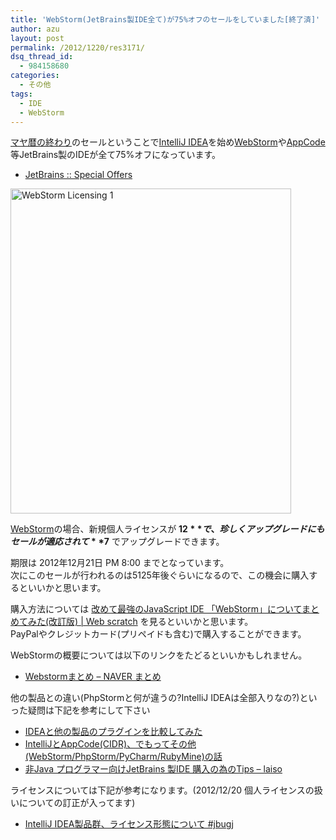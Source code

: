 ```yaml
---
title: 'WebStorm(JetBrains製IDE全て)が75%オフのセールをしていました[終了済]'
author: azu
layout: post
permalink: /2012/1220/res3171/
dsq_thread_id:
  - 984158680
categories:
  - その他
tags:
  - IDE
  - WebStorm
---
```

[マヤ暦の終わり][1]のセールということで[IntelliJ IDEA][2]を始め[WebStorm][3]や[AppCode][4]等JetBrains製のIDEが全て75%オフになっています。

*   [JetBrains :: Special Offers][5]

<!--more-->

<div>
  <a href="http://www.jetbrains.com/webstorm/buy/"><img title="WebStorm __ Licensing-1.png" src="http://efcl.infol/wp-content/uploads/2012/12/WebStorm-__-Licensing-1.png" border="0" alt="WebStorm  Licensing 1" width="449" height="520" /></a>
</div>

[WebStorm][3]の場合、新規個人ライセンスが **$12** で、珍しくアップグレードにもセールが適応されて **$7** でアップグレードできます。

期限は 2012年12月21日 PM 8:00 までとなっています。  
次にこのセールが行われるのは5125年後ぐらいになるので、この機会に購入するといいかと思います。

購入方法については [改めて最強のJavaScript IDE 「WebStorm」についてまとめてみた(改訂版) | Web scratch][6] を見るといいかと思います。  
PayPalやクレジットカード(プリペイドも含む)で購入することができます。

WebStormの概要については以下のリンクをたどるといいかもしれません。

*   [Webstormまとめ &#8211; NAVER まとめ][7] 

他の製品との違い(PhpStormと何が違うの?IntelliJ IDEAは全部入りなの?)といった疑問は下記を参考にして下さい

*   [IDEAと他の製品のプラグインを比較してみた][8]
*   [IntelliJとAppCode(CIDR)、でもってその他(WebStorm/PhpStorm/PyCharm/RubyMine)の話][9]
*   [非Java プログラマー向けJetBrains 製IDE 購入の為のTips &#8211; laiso][10]

ライセンスについては下記が参考になります。(2012/12/20 個人ライセンスの扱いについての訂正が入ってます)

*   [IntelliJ IDEA製品群、ライセンス形態について #jbugj][11]



 

 [1]: http://ja.wikipedia.org/wiki/%E3%83%9E%E3%83%A4%E6%96%87%E6%98%8E#.E3.83.9E.E3.83.A4.E6.9A.A6.E3.81.AE.E7.B5.82.E3.82.8F.E3.82.8A
 [2]: http://www.jetbrains.com/idea/buy/index.jsp
 [3]: http://www.jetbrains.com/webstorm/buy/
 [4]: http://www.jetbrains.com/objc/buy/
 [5]: http://www.jetbrains.com/specials/index.jsp
 [6]: http://efcl.info/2012/0909/res3111/
 [7]: http://matome.naver.jp/odai/2134801754562017201
 [8]: http://d.hatena.ne.jp/masanobuimai/20101227#1293454205
 [9]: http://d.hatena.ne.jp/masanobuimai/20110420#1303311446
 [10]: http://laiso.hatenablog.com/entry/2012/01/06/143434
 [11]: http://www.slideshare.net/yusukey/intellij-idea-jbugj